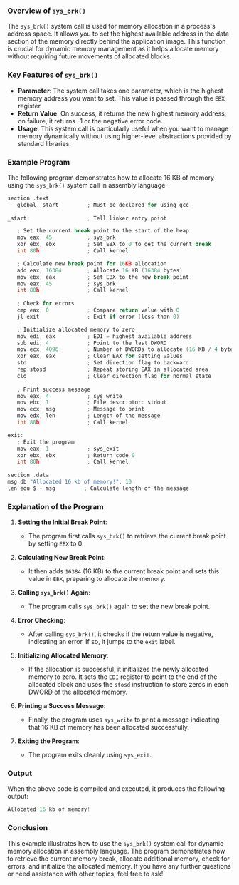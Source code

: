 ### Overview of `sys_brk()`

The `sys_brk()` system call is used for memory allocation in a process's address space. It allows you to set the highest available address in the data section of the memory directly behind the application image. This function is crucial for dynamic memory management as it helps allocate memory without requiring future movements of allocated blocks.

### Key Features of `sys_brk()`

- **Parameter**: The system call takes one parameter, which is the highest memory address you want to set. This value is passed through the `EBX` register.
- **Return Value**: On success, it returns the new highest memory address; on failure, it returns -1 or the negative error code.
- **Usage**: This system call is particularly useful when you want to manage memory dynamically without using higher-level abstractions provided by standard libraries.

### Example Program

The following program demonstrates how to allocate 16 KB of memory using the `sys_brk()` system call in assembly language.

```c
section .text
   global _start         ; Must be declared for using gcc
	
_start:	                 ; Tell linker entry point

   ; Set the current break point to the start of the heap
   mov eax, 45           ; sys_brk
   xor ebx, ebx          ; Set EBX to 0 to get the current break
   int 80h               ; Call kernel

   ; Calculate new break point for 16KB allocation
   add eax, 16384        ; Allocate 16 KB (16384 bytes)
   mov ebx, eax          ; Set EBX to the new break point
   mov eax, 45           ; sys_brk
   int 80h               ; Call kernel
	
   ; Check for errors
   cmp eax, 0            ; Compare return value with 0
   jl exit               ; Exit if error (less than 0)

   ; Initialize allocated memory to zero
   mov edi, eax          ; EDI = highest available address
   sub edi, 4            ; Point to the last DWORD
   mov ecx, 4096         ; Number of DWORDs to allocate (16 KB / 4 bytes)
   xor eax, eax          ; Clear EAX for setting values
   std                   ; Set direction flag to backward
   rep stosd             ; Repeat storing EAX in allocated area
   cld                   ; Clear direction flag for normal state
	
   ; Print success message
   mov eax, 4            ; sys_write
   mov ebx, 1            ; File descriptor: stdout
   mov ecx, msg          ; Message to print
   mov edx, len          ; Length of the message
   int 80h               ; Call kernel

exit:
   ; Exit the program
   mov eax, 1            ; sys_exit
   xor ebx, ebx          ; Return code 0
   int 80h               ; Call kernel
	
section .data
msg db "Allocated 16 kb of memory!", 10
len equ $ - msg         ; Calculate length of the message
```

### Explanation of the Program

1. **Setting the Initial Break Point**:
   - The program first calls `sys_brk()` to retrieve the current break point by setting `EBX` to 0.

2. **Calculating New Break Point**:
   - It then adds `16384` (16 KB) to the current break point and sets this value in `EBX`, preparing to allocate the memory.

3. **Calling `sys_brk()` Again**:
   - The program calls `sys_brk()` again to set the new break point.

4. **Error Checking**:
   - After calling `sys_brk()`, it checks if the return value is negative, indicating an error. If so, it jumps to the `exit` label.

5. **Initializing Allocated Memory**:
   - If the allocation is successful, it initializes the newly allocated memory to zero. It sets the `EDI` register to point to the end of the allocated block and uses the `stosd` instruction to store zeros in each DWORD of the allocated memory.

6. **Printing a Success Message**:
   - Finally, the program uses `sys_write` to print a message indicating that 16 KB of memory has been allocated successfully.

7. **Exiting the Program**:
   - The program exits cleanly using `sys_exit`.

### Output

When the above code is compiled and executed, it produces the following output:

```c
Allocated 16 kb of memory!
```

### Conclusion

This example illustrates how to use the `sys_brk()` system call for dynamic memory allocation in assembly language. The program demonstrates how to retrieve the current memory break, allocate additional memory, check for errors, and initialize the allocated memory. If you have any further questions or need assistance with other topics, feel free to ask!